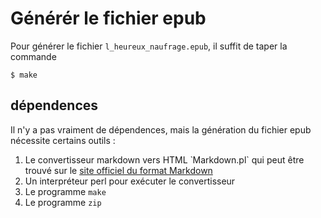 # Générér le fichier epub

Pour générer le fichier `l_heureux_naufrage.epub`, il suffit de taper la commande

    $ make

## dépendences

Il n'y a pas vraiment de dépendences, mais la génération du fichier epub nécessite certains outils :

  1. Le convertisseur markdown vers HTML ̀ Markdown.pl` qui peut être trouvé sur le [site officiel du format Markdown](https://daringfireball.net/projects/markdown)
  2. Un interpréteur perl pour exécuter le convertisseur
  3. Le programme `make`
  4. Le programme `zip`

